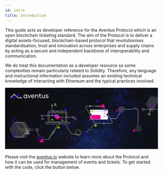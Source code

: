 ```yaml
---
id: intro
title: Introduction
---
```


This guide acts as developer reference for the Aventus Protocol which is an open blockchain ticketing standard. The aim of the Protocol is to deliver a digital assets-focused, blockchain-based protocol that revolutionises standardisation, trust and innovation across enterprises and supply chains by acting as a secure and independent backbone of interoperability and communication.

We do treat this documentation as a developer resource so some complexities remain particularly related to Solidity. Therefore, any language and instructional information included assumes an existing technical knowledge of interacting with Ethereum and the typical practices involved.

![](resources/aventus-header.jpeg)

Please visit the [aventus.io](https://aventus.io/) website to learn more about the Protocol and how it can be used for management of events and tickets. To get started with the code, click the button below.
